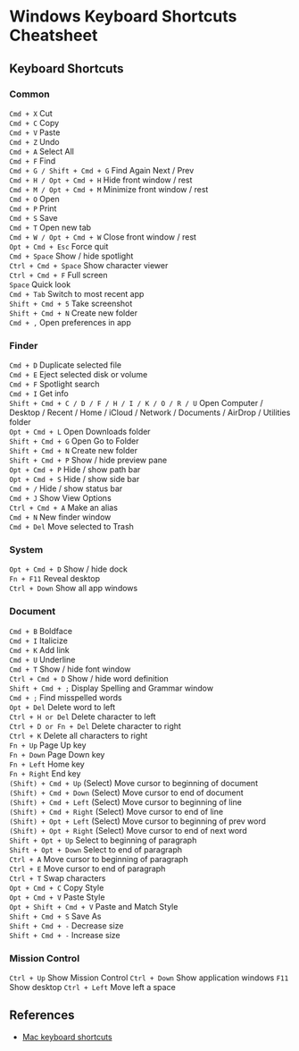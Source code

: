 # Windows Keyboard Shortcuts Cheatsheet

## Keyboard Shortcuts

### Common

`Cmd + X` Cut  
`Cmd + C` Copy  
`Cmd + V` Paste  
`Cmd + Z` Undo  
`Cmd + A` Select All  
`Cmd + F` Find  
`Cmd + G / Shift + Cmd + G` Find Again Next / Prev  
`Cmd + H / Opt + Cmd + H` Hide front window / rest  
`Cmd + M / Opt + Cmd + M` Minimize front window / rest  
`Cmd + O` Open  
`Cmd + P` Print  
`Cmd + S` Save  
`Cmd + T` Open new tab  
`Cmd + W / Opt + Cmd + W` Close front window / rest  
`Opt + Cmd + Esc` Force quit  
`Cmd + Space` Show / hide spotlight  
`Ctrl + Cmd + Space` Show character viewer  
`Ctrl + Cmd + F` Full screen  
`Space` Quick look  
`Cmd + Tab` Switch to most recent app  
`Shift + Cmd + 5` Take screenshot  
`Shift + Cmd + N` Create new folder  
`Cmd + ,` Open preferences in app

### Finder

`Cmd + D` Duplicate selected file  
`Cmd + E` Eject selected disk or volume  
`Cmd + F` Spotlight search  
`Cmd + I` Get info  
`Shift + Cmd + C / D / F / H / I / K / O / R / U` Open Computer / Desktop / Recent / Home / iCloud / Network / Documents / AirDrop / Utilities folder  
`Opt + Cmd + L` Open Downloads folder  
`Shift + Cmd + G` Open Go to Folder  
`Shift + Cmd + N` Create new folder  
`Shift + Cmd + P` Show / hide preview pane  
`Opt + Cmd + P` Hide / show path bar  
`Opt + Cmd + S` Hide / show side bar  
`Cmd + /` Hide / show status bar  
`Cmd + J` Show View Options  
`Ctrl + Cmd + A` Make an alias  
`Cmd + N` New finder window  
`Cmd + Del` Move selected to Trash

### System

`Opt + Cmd + D` Show / hide dock  
`Fn + F11` Reveal desktop  
`Ctrl + Down` Show all app windows

### Document

`Cmd + B` Boldface  
`Cmd + I` Italicize  
`Cmd + K` Add link  
`Cmd + U` Underline  
`Cmd + T` Show / hide font window  
`Ctrl + Cmd + D` Show / hide word definition  
`Shift + Cmd + ;` Display Spelling and Grammar window  
`Cmd + ;` Find misspelled words  
`Opt + Del` Delete word to left  
`Ctrl + H or Del` Delete character to left  
`Ctrl + D or Fn + Del` Delete character to right  
`Ctrl + K` Delete all characters to right  
`Fn + Up` Page Up key  
`Fn + Down` Page Down key  
`Fn + Left` Home key  
`Fn + Right` End key  
`(Shift) + Cmd + Up` (Select) Move cursor to beginning of document  
`(Shift) + Cmd + Down` (Select) Move cursor to end of document  
`(Shift) + Cmd + Left` (Select) Move cursor to beginning of line  
`(Shift) + Cmd + Right` (Select) Move cursor to end of line  
`(Shift) + Opt + Left` (Select) Move cursor to beginning of prev word  
`(Shift) + Opt + Right` (Select) Move cursor to end of next word  
`Shift + Opt + Up` Select to beginning of paragraph  
`Shift + Opt + Down` Select to end of paragraph  
`Ctrl + A` Move cursor to beginning of paragraph  
`Ctrl + E` Move cursor to end of paragraph  
`Ctrl + T` Swap characters  
`Opt + Cmd + C` Copy Style  
`Opt + Cmd + V` Paste Style  
`Opt + Shift + Cmd + V` Paste and Match Style  
`Shift + Cmd + S` Save As  
`Shift + Cmd + -` Decrease size  
`Shift + Cmd + -` Increase size

### Mission Control

`Ctrl + Up` Show Mission Control
`Ctrl + Down` Show application windows
`F11` Show desktop
`Ctrl + Left` Move left a space

## References

- [Mac keyboard shortcuts](https://support.apple.com/en-us/HT201236)
